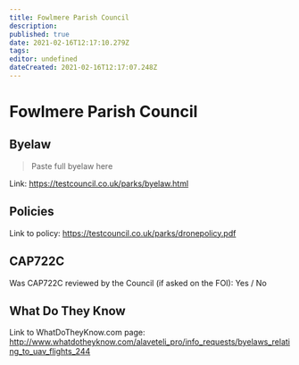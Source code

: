 ```yaml
---
title: Fowlmere Parish Council
description: 
published: true
date: 2021-02-16T12:17:10.279Z
tags: 
editor: undefined
dateCreated: 2021-02-16T12:17:07.248Z
---
```


# Fowlmere Parish Council


## Byelaw
> Paste full byelaw here

Link:
https://testcouncil.co.uk/parks/byelaw.html

## Policies
Link to policy:
https://testcouncil.co.uk/parks/dronepolicy.pdf

## CAP722C

Was CAP722C reviewed by the Council (if asked on the FOI): Yes / No

## What Do They Know

Link to WhatDoTheyKnow.com page:
http://www.whatdotheyknow.com/alaveteli_pro/info_requests/byelaws_relating_to_uav_flights_244

